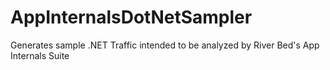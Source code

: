 # AppInternalsDotNetSampler
Generates sample .NET Traffic intended to be analyzed by River Bed's App Internals Suite

